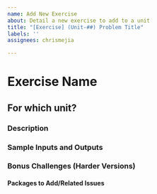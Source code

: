 ```yaml
---
name: Add New Exercise
about: Detail a new exercise to add to a unit
title: "[Exercise] (Unit-##) Problem Title"
labels: ''
assignees: chrismejia

---
```


# Exercise Name

## For which unit?

### Description

### Sample Inputs and Outputs

### Bonus Challenges (Harder Versions)

#### Packages to Add/Related Issues
